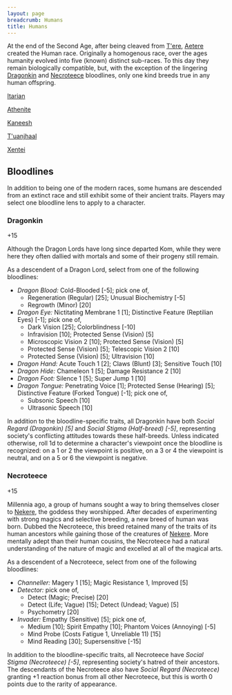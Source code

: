 ```yaml
---
layout: page
breadcrumb: Humans
title: Humans
---
```


At the end of the Second Age, after being cleaved from [T'ere](../../../deities/tere), [Aetere](../../../deities/aetere) created the Human race.  Originally a homogenous race, over the ages humanity evolved into five (known) distinct sub-races.  To this day they remain biologically compatible, but, with the exception of the lingering [Dragonkin](#dragonkin) and [Necroteece](#necroteece) bloodlines, only one kind breeds true in any human offspring.

[Itarian](itarian)

[Athenite](athenite)

[Kaneesh](kaneesh)

[T'uanjhaal](tuanjhaal)

[Xentei](xentei)


## Bloodlines

In addition to being one of the modern races, some humans are descended from an extinct race and still exhibit some of their ancient traits.  Players may select one bloodline lens to apply to a character.

### Dragonkin
<points>+15</points>

Although the Dragon Lords have long since departed Kom, while they were here they often dallied with mortals and some of their progeny still remain.

As a descendent of a Dragon Lord, select from one of the following bloodlines:

* _Dragon Blood:_  Cold-Blooded [-5]; pick one of,
  * Regeneration (Regular) [25]; Unusual Biochemistry [-5]
  * Regrowth (Minor) [20]
* _Dragon Eye:_  Nictitating Membrane 1 [1]; Distinctive Feature (Reptilian Eyes) [-1]; pick one of,
  * Dark Vision [25]; Colorblindness [-10]
  * Infravision [10]; Protected Sense (Vision) [5]
  * Microscopic Vision 2 [10]; Protected Sense (Vision) [5]
  * Protected Sense (Vision) [5]; Telescopic Vision 2 [10]
  * Protected Sense (Vision) [5]; Ultravision [10]
* _Dragon Hand:_  Acute Touch 1 [2]; Claws (Blunt) [3]; Sensitive Touch [10]
* _Dragon Hide:_  Chameleon 1 [5]; Damage Resistance 2 [10]
* _Dragon Foot:_  Silence 1 [5]; Super Jump 1 [10]
* _Dragon Tongue:_  Penetrating Voice [1]; Protected Sense (Hearing) [5]; Distinctive Feature (Forked Tongue) [-1]; pick one of,
  * Subsonic Speech [10]
  * Ultrasonic Speech [10]

In addition to the bloodline-specific traits, all Dragonkin have both _Social Regard (Dragonkin) [5]_ and _Social Stigma (Half-breed) [-5]_, representing society's conflicting attitudes towards these half-breeds.  Unless indicated otherwise, roll 1d to determine a character's viewpoint once the bloodline is recognized:  on a 1 or 2 the viewpoint is positive, on a 3 or 4 the viewpoint is neutral, and on a 5 or 6 the viewpoint is negative.

### Necroteece
<points>+15</points>

Millennia ago, a group of humans sought a way to bring themselves closer to [Nekere](../../../deities/nekere), the goddess they worshipped.  After decades of experimenting with strong magics and selective breeding, a new breed of human was born.  Dubbed the Necroteece, this breed retained many of the traits of its human ancestors while gaining those of the creatures of [Nekere](../../../deities/nekere).  More mentally adept than their human cousins, the Necroteece had a natural understanding of the nature of magic and excelled at all of the magical arts.

As a descendent of a Necroteece, select from one of the following bloodlines:

* _Channeller:_  Magery 1 [15]; Magic Resistance 1, Improved [5]
* _Detector:_  pick one of,
  * Detect (Magic; Precise) [20]
  * Detect (Life; Vague) [15]; Detect (Undead; Vague) [5]
  * Psychometry [20]
* _Invader:_  Empathy (Sensitive) [5]; pick one of,
  * Medium [10]; Spirit Empathy [10]; Phantom Voices (Annoying) [-5]
  * Mind Probe (Costs Fatigue 1, Unreliable 11) [15]
  * Mind Reading [30]; Supersensitive [-15]

In addition to the bloodline-specific traits, all Necroteece have _Social Stigma (Necroteece) [-5]_, representing society's hatred of their ancestors.  The descendants of the Necroteece also have _Social Regard (Necroteece)_ granting +1 reaction bonus from all other Necroteece, but this is worth 0 points due to the rarity of appearance.
